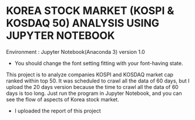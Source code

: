 # KOREA STOCK MARKET (KOSPI & KOSDAQ 50) ANALYSIS USING JUPYTER NOTEBOOK

Environment : Jupyter Notebook(Anaconda 3)
version 1.0
* You should change the font setting fitting with your font-having state.

This project is to analyze companies KOSPI and KOSDAQ  market cap ranked within top 50. It was scheduled to crawl all the data of 60 days, but I upload the 20 days version because the time to crawl all the data of 60 days is too long.
Just run the program in Jupyter Notebook, and you can see the flow of aspects of Korea stock market.

+ I uploaded the report of this project 
